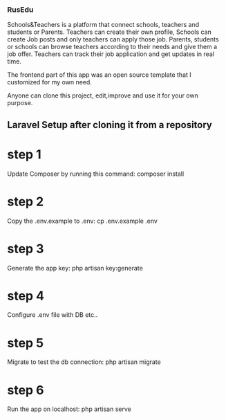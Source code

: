 ### RusEdu

Schools&Teachers is a platform that connect schools, teachers and students or Parents. Teachers can create their own profile, Schools can create Job posts and only teachers can apply those job. Parents, students or schools can browse teachers according to their needs and give them  a job offer. Teachers can track their job application and get updates in real time.

The frontend part of this app was an open source template that I customized for my own need. 

Anyone can clone this project, edit,improve and use it for your own purpose.

## Laravel Setup after cloning it from a repository

# step 1

Update Composer by running this command:  composer install

# step 2

Copy the .env.example to .env: cp .env.example .env

# step 3 

Generate the app key: php artisan key:generate

# step 4

Configure .env file with DB etc..

# step 5

Migrate to test the db connection: php artisan migrate

# step 6

Run the app on localhost: php artisan serve


